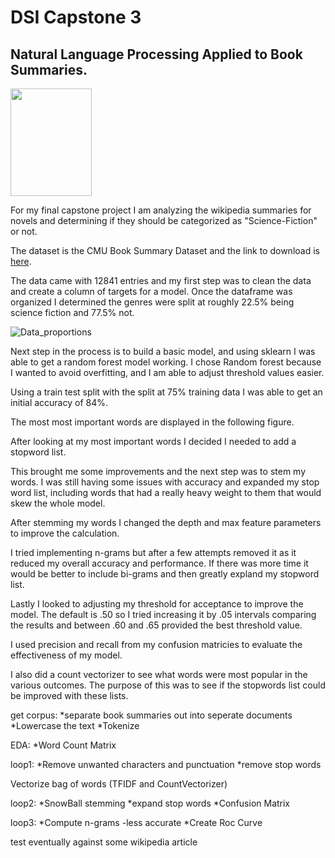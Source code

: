 # DSI Capstone 3
## Natural Language Processing Applied to Book Summaries.


<img src="https://user-images.githubusercontent.com/25779351/116443332-28609880-a819-11eb-8c9f-a6a75a0f4341.jpg" width="130" height="172">



For my final capstone project I am analyzing the wikipedia summaries for novels and determining if they should be categorized as "Science-Fiction" or not.

The dataset is the CMU Book Summary Dataset and the link to download is [here](http://www.cs.cmu.edu/~dbamman/booksummaries.html "CMU Book Summary Dataset").
  

The data came with 12841 entries and my first step was to clean the data and create a column of targets for a model.  Once the dataframe was organized I determined the genres were split at roughly 22.5% being science fiction and 77.5% not.


![Data_proportions](https://user-images.githubusercontent.com/25779351/116435335-db78c400-a810-11eb-8fce-1703b87faa24.png)


Next step in the process is to build a basic model, and using sklearn I was able to get a random forest model working. I chose Random forest because I wanted to avoid overfitting, and I am able to adjust threshold values easier.

Using a train test split with the split at 75% training data I was able to get an initial accuracy of 84%.

The most most important words are displayed in the following figure.

After looking at my most important words I decided I needed to add a stopword list.

This brought me some improvements and the next step was to stem my words.  I was still having some issues with accuracy and expanded my stop word list, including words that had a really heavy weight to them that would skew the whole model.

After stemming my words I changed the depth and max feature parameters to improve the calculation.

I tried implementing n-grams but after a few attempts removed it as it reduced my overall accuracy and performance.  If there was more time it would be better to include bi-grams and then greatly expland my stopword list.

Lastly I looked to adjusting my threshold for acceptance to improve the model.  The default is .50 so I tried increasing it by .05 intervals comparing the results  and between .60 and .65 provided the best threshold value.

I used precision and recall from my confusion matricies to evaluate the effectiveness of my model.

I also did a count vectorizer to see what words were most popular in the various outcomes. The purpose of this was to see if the stopwords list could be improved with these lists.

get corpus:
  *separate book summaries out into seperate documents
  *Lowercase the text
  *Tokenize

EDA:
  *Word Count Matrix

loop1:
  *Remove unwanted characters and punctuation
  *remove stop words

Vectorize bag of words (TFIDF and CountVectorizer)

loop2:
  *SnowBall stemming
  *expand stop words
  *Confusion Matrix
  
loop3:
  *Compute n-grams
   -less accurate
  *Create Roc Curve
  
test eventually against some wikipedia article
